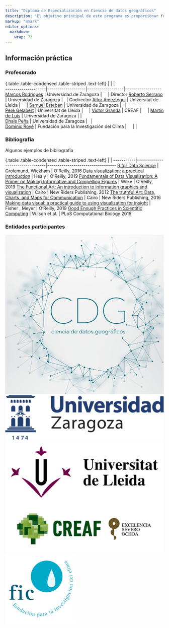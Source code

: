 ```yaml
---
title: "Diploma de Especialización en Ciencia de datos geográficos"
description: "El objetivo principal de este programa es proporcionar formación especializada en el manejo de grandes volúmenes de datos geográficos cuyo tamaño, complejidad y progresión en volumen, dificultan su gestión y análisis con herramientas convencionales. El uso de herramientas de programación de libre acceso facilita soluciones accesibles para el tratamiento de la información, siempre que se usen estrategias adecuadas y adaptadas al problema, siendo destrezas muy valiosas para el desempeño profesional."
markup: "mmark"
editor_options: 
  markdown: 
    wrap: 72
---
```





## Información práctica

### Profesorado


{.table .table-condensed .table-striped .text-left}
<span></span>       | <span></span>     | <span></span>    | <span></span>    
--------------------|-------------------|------------------|------------------
[Marcos Rodrigues](http://geografia.unizar.es/personal/marcos-rodrigues-mimbrero) | Universidad de Zaragoza        | <a href="mailto:rmarcos@unizar.es" title="email"><i class="fa fa-envelope"></i></a> &nbsp; <a href="https://github.com/rmarcosgit" title="GitHub"><i class="fa fa-github"></i></a> &nbsp; <a href="https://www.google.com/url?sa=t&source=web&rct=j&opi=89978449&url=https://twitter.com/krestatheklown" title="Twitter"><i class="fa fa-twitter"></i></a> | Director
[Roberto Serrano](http://geografia.unizar.es/personal/roberto-serrano-notivoli) | Universidad de Zaragoza | <a href="mailto:roberto.serrano@unizar.es" title="email"><i class="fa fa-envelope"></i></a> &nbsp; <a href="https://github.com/rsnotivol" title="GitHub"><i class="fa fa-github"></i></a> | Codirector
[Aitor Ameztegui](https://amezteguilab.wordpress.com/) | Universitat de Lleida | <a href="mailto:aitor.ameztegui@udl.cat" title="email"><i class="fa fa-envelope"></i></a> &nbsp; <a href="https://github.com/ameztegui" title="GitHub"><i class="fa fa-github"></i></a> &nbsp; <a href="https://x.com/multivac42" title="Twitter"><i class="fa fa-twitter"></i></a> |
[Samuel Esteban](http://geografia.unizar.es/personal/samuel-esteban-rodriguez) | Universidad de Zaragoza | <a href="mailto:mailto:sestebanr@unizar.es" title="email"><i class="fa fa-envelope"></i></a> &nbsp; <a href="" title="GitHub"><i class="fa fa-github"></i></a> |  
[Pere Gelabert](https://pjgelabert.netlify.app/) | Universitat de Lleida | <a href="mailto:perejoan.gelabert@udl.cat" title="email"><i class="fa fa-envelope"></i></a> &nbsp; <a href="https://github.com/scsibs" title="GitHub"><i class="fa fa-github"></i></a>  &nbsp; <a href="https://x.com/pere_gelabert?lang=es" title="Twitter"><i class="fa fa-twitter"></i></a> | 
[Víctor Granda](https://www.creaf.cat/es/sobre-nosotros/nuestra-gente/victor-granda-garcia) | CREAF |  <a href="mailto:v.granda@creaf.uab.cat" title="email"><i class="fa fa-envelope"></i></a> &nbsp; <a href="https://github.com/MalditoBarbudo" title="GitHub"><i class="fa fa-github"></i></a> &nbsp; <a href="https://x.com/malditobarbudo?lang=es" title="Twitter"><i class="fa fa-twitter"></i></a> | 
[Martín de Luis](http://geografia.unizar.es/personal/martin-de-luis-arrillaga) | Universidad de Zaragoza | <a href="mailto:mdla@unizar.es" title="email"><i class="fa fa-envelope"></i></a> |  
[Dhais Peña](http://geografia.unizar.es/personal/dhais-pena-angulo) | Universidad de Zaragoza | <a href="mailto:dpa@unizar.es" title="email"><i class="fa fa-envelope"></i></a>  &nbsp; <a href="https://x.com/dhaispa?lang=es" title="Twitter"><i class="fa fa-twitter"></i></a> |  
[Dominic Royé](https://www.linkedin.com/in/dominicroye) | Fundación para la Investigación del Clima | <a href="mailto:dominic.roye@ficlima.org" title="email"><i class="fa fa-envelope"></i></a> &nbsp; <a href="https://github.com/dominicroye" title="GitHub"><i class="fa fa-github"></i></a>&nbsp; <a href="https://x.com/dr_xeo?lang=es" title="Twitter"><i class="fa fa-twitter"></i></a> |   |
  

### Bibliografía

Algunos ejemplos de bibliografía

{.table .table-condensed .table-striped .text-left}
 <span></span>     | <span></span> | <span></span> 
-----------|---------------------------------|----------------------------------
[R for Data Science](http://r4ds.had.co.nz/) | Grolemund, Wickham | O'Reilly, 2016
[Data visualization: a practical introduction](https://kieranhealy.org/publications/dataviz/) | Healy | O’Reilly, 2019
[Fundamentals of Data Visualization: A Primer on Making Informative and Compelling Figures](https://serialmentor.com/dataviz/) | Wilke | O’Reilly, 2019
[The Functional Art: An introduction to information graphics and visualization](http://www.thefunctionalart.com/) | Cairo | New Riders Publishing, 2012
[The truthful Art: Data, Charts, and Maps for Communication](https://www.amazon.es/Truthful-Art-Data-Charts-Communication/dp/0321934075) | Cairo | New Riders Publishing, 2016
[Making data visual: a practical guide to using visualization for insight](https://www.amazon.com/Making-Data-Visual-Practical-Visualization/dp/1491928468) | Fisher , Meyer |  O’Reilly, 2019
[Good Enough Practices in Scientific Computing](https://journals.plos.org/ploscompbiol/article?id=10.1371/journal.pcbi.1005510) | Wilson et al. | PLoS Computational Biology 2016 


### Entidades participantes

![](images/logo.png)
![](images/logo_unizar.png)
![](images/logo_udl.png)
![](images/logo_CREAF.jpg)
![](images/logo_fic.png)
